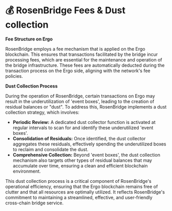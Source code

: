 # 💰 RosenBridge Fees & Dust collection

**Fee Structure on Ergo**

RosenBridge employs a fee mechanism that is applied on the Ergo blockchain. This ensures that transactions facilitated by the bridge incur processing fees, which are essential for the maintenance and operation of the bridge infrastructure. These fees are automatically deducted during the transaction process on the Ergo side, aligning with the network's fee policies.

**Dust Collection Process**

During the operation of RosenBridge, certain transactions on Ergo may result in the underutilization of 'event boxes', leading to the creation of residual balances or "dust". To address this, RosenBridge implements a dust collection strategy, which involves:

* **Periodic Review:** A dedicated dust collector function is activated at regular intervals to scan for and identify these underutilized 'event boxes'.
* **Consolidation of Residuals:** Once identified, the dust collector aggregates these residuals, effectively spending the underutilized boxes to reclaim and consolidate the dust.
* **Comprehensive Collection:** Beyond 'event boxes', the dust collection mechanism also targets other types of residual balances that may accumulate over time, ensuring a clean and efficient blockchain environment.

This dust collection process is a critical component of RosenBridge's operational efficiency, ensuring that the Ergo blockchain remains free of clutter and that all resources are optimally utilized. It reflects RosenBridge's commitment to maintaining a streamlined, effective, and user-friendly cross-chain bridge service.
